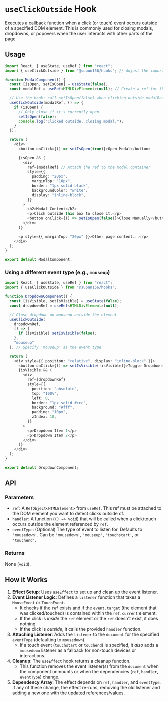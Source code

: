 # `useClickOutside` Hook

Executes a callback function when a click (or touch) event occurs outside of a specified DOM element.
This is commonly used for closing modals, dropdowns, or popovers when the user interacts with other parts of the page.

## Usage

```typescript
import React, { useState, useRef } from "react";
import { useClickOutside } from "@supun156/hooks"; // Adjust the import path as needed

function ModalComponent() {
  const [isOpen, setIsOpen] = useState(false);
  const modalRef = useRef<HTMLDivElement>(null); // Create a ref for the modal element

  // Use the hook: call setIsOpen(false) when clicking outside modalRef
  useClickOutside(modalRef, () => {
    if (isOpen) {
      // Only close if it's currently open
      setIsOpen(false);
      console.log("Clicked outside, closing modal.");
    }
  });

  return (
    <div>
      <button onClick={() => setIsOpen(true)}>Open Modal</button>

      {isOpen && (
        <div
          ref={modalRef} // Attach the ref to the modal container
          style={{
            padding: "20px",
            marginTop: "10px",
            border: "1px solid black",
            backgroundColor: "white",
            display: "inline-block",
          }}
        >
          <h2>Modal Content</h2>
          <p>Click outside this box to close it.</p>
          <button onClick={() => setIsOpen(false)}>Close Manually</button>
        </div>
      )}

      <p style={{ marginTop: "20px" }}>Other page content...</p>
    </div>
  );
}

export default ModalComponent;
```

### Using a different event type (e.g., `mouseup`)

```typescript
import React, { useState, useRef } from "react";
import { useClickOutside } from "@supun156/hooks";

function DropdownComponent() {
  const [isVisible, setIsVisible] = useState(false);
  const dropdownRef = useRef<HTMLDivElement>(null);

  // Close dropdown on mouseup outside the element
  useClickOutside(
    dropdownRef,
    () => {
      if (isVisible) setIsVisible(false);
    },
    "mouseup"
  ); // Specify 'mouseup' as the event type

  return (
    <div style={{ position: "relative", display: "inline-block" }}>
      <button onClick={() => setIsVisible(!isVisible)}>Toggle Dropdown</button>
      {isVisible && (
        <div
          ref={dropdownRef}
          style={{
            position: "absolute",
            top: "100%",
            left: 0,
            border: "1px solid #ccc",
            background: "#fff",
            padding: "10px",
            zIndex: 10,
          }}
        >
          <p>Dropdown Item 1</p>
          <p>Dropdown Item 2</p>
        </div>
      )}
    </div>
  );
}

export default DropdownComponent;
```

## API

### Parameters

- `ref`: A `RefObject<HTMLElement>` from `useRef`. This ref must be attached to the DOM element you want to detect clicks outside of.
- `handler`: A function (`() => void`) that will be called when a click/touch occurs outside the element referenced by `ref`.
- `eventType`: (Optional) The type of event to listen for. Defaults to `'mousedown'`. Can be `'mousedown'`, `'mouseup'`, `'touchstart'`, or `'touchend'`.

### Returns

None (`void`).

## How it Works

1.  **Effect Setup**: Uses `useEffect` to set up and clean up the event listener.
2.  **Event Listener Logic**: Defines a `listener` function that takes a `MouseEvent` or `TouchEvent`.
    - It checks if the `ref` exists and if the `event.target` (the element that was clicked/touched) is contained within the `ref.current` element.
    - If the click is _inside_ the `ref` element or the `ref` doesn't exist, it does nothing.
    - If the click is _outside_, it calls the provided `handler` function.
3.  **Attaching Listener**: Adds the `listener` to the `document` for the specified `eventType` (defaulting to `mousedown`).
    - If a touch event (`touchstart` or `touchend`) is specified, it _also_ adds a `mousedown` listener as a fallback for non-touch devices or interactions.
4.  **Cleanup**: The `useEffect` hook returns a cleanup function.
    - This function removes the event listener(s) from the `document` when the component unmounts or when the dependencies (`ref`, `handler`, `eventType`) change.
5.  **Dependency Array**: The effect depends on `ref`, `handler`, and `eventType`. If any of these change, the effect re-runs, removing the old listener and adding a new one with the updated references/values.
